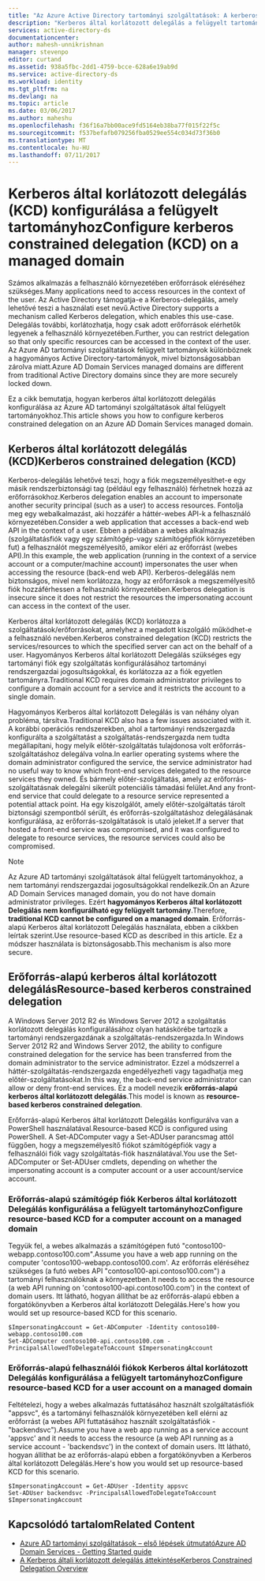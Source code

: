 ```yaml
---
title: "Az Azure Active Directory tartományi szolgáltatások: A kerberos által korlátozott delegálás engedélyezése |} Microsoft Docs"
description: "Kerberos által korlátozott delegálás a felügyelt tartományok Azure Active Directory tartományi szolgáltatások engedélyezése"
services: active-directory-ds
documentationcenter: 
author: mahesh-unnikrishnan
manager: stevenpo
editor: curtand
ms.assetid: 938a5fbc-2dd1-4759-bcce-628a6e19ab9d
ms.service: active-directory-ds
ms.workload: identity
ms.tgt_pltfrm: na
ms.devlang: na
ms.topic: article
ms.date: 03/06/2017
ms.author: maheshu
ms.openlocfilehash: f36f16a7bb00ace9fd5164eb38ba77f015f22f5c
ms.sourcegitcommit: f537befafb079256fba0529ee554c034d73f36b0
ms.translationtype: MT
ms.contentlocale: hu-HU
ms.lasthandoff: 07/11/2017
---
```

# <a name="configure-kerberos-constrained-delegation-kcd-on-a-managed-domain"></a><span data-ttu-id="19a8b-103">Kerberos által korlátozott delegálás (KCD) konfigurálása a felügyelt tartományhoz</span><span class="sxs-lookup"><span data-stu-id="19a8b-103">Configure kerberos constrained delegation (KCD) on a managed domain</span></span>
<span data-ttu-id="19a8b-104">Számos alkalmazás a felhasználó környezetében erőforrások eléréséhez szükséges.</span><span class="sxs-lookup"><span data-stu-id="19a8b-104">Many applications need to access resources in the context of the user.</span></span> <span data-ttu-id="19a8b-105">Az Active Directory támogatja-e a Kerberos-delegálás, amely lehetővé teszi a használati eset nevű.</span><span class="sxs-lookup"><span data-stu-id="19a8b-105">Active Directory supports a mechanism called Kerberos delegation, which enables this use-case.</span></span> <span data-ttu-id="19a8b-106">Delegálás további, korlátozhatja, hogy csak adott erőforrások elérhetők legyenek a felhasználó környezetében.</span><span class="sxs-lookup"><span data-stu-id="19a8b-106">Further, you can restrict delegation so that only specific resources can be accessed in the context of the user.</span></span> <span data-ttu-id="19a8b-107">Az Azure AD tartományi szolgáltatások felügyelt tartományok különböznek a hagyományos Active Directory-tartományok, mivel biztonságosabban zárolva miatt.</span><span class="sxs-lookup"><span data-stu-id="19a8b-107">Azure AD Domain Services managed domains are different from traditional Active Directory domains since they are more securely locked down.</span></span>

<span data-ttu-id="19a8b-108">Ez a cikk bemutatja, hogyan kerberos által korlátozott delegálás konfigurálása az Azure AD tartományi szolgáltatások által felügyelt tartományokhoz.</span><span class="sxs-lookup"><span data-stu-id="19a8b-108">This article shows you how to configure kerberos constrained delegation on an Azure AD Domain Services managed domain.</span></span>

## <a name="kerberos-constrained-delegation-kcd"></a><span data-ttu-id="19a8b-109">Kerberos által korlátozott delegálás (KCD)</span><span class="sxs-lookup"><span data-stu-id="19a8b-109">Kerberos constrained delegation (KCD)</span></span>
<span data-ttu-id="19a8b-110">Kerberos-delegálás lehetővé teszi, hogy a fiók megszemélyesíthet-e egy másik rendszerbiztonsági tag (például egy felhasználó) férhetnek hozzá az erőforrásokhoz.</span><span class="sxs-lookup"><span data-stu-id="19a8b-110">Kerberos delegation enables an account to impersonate another security principal (such as a user) to access resources.</span></span> <span data-ttu-id="19a8b-111">Fontolja meg egy webalkalmazást, aki hozzáfér a háttér-webes API-k a felhasználó környezetében.</span><span class="sxs-lookup"><span data-stu-id="19a8b-111">Consider a web application that accesses a back-end web API in the context of a user.</span></span> <span data-ttu-id="19a8b-112">Ebben a példában a webes alkalmazás (szolgáltatásfiók vagy egy számítógép-vagy számítógépfiók környezetében fut) a felhasználót megszemélyesítő, amikor eléri az erőforrást (webes API).</span><span class="sxs-lookup"><span data-stu-id="19a8b-112">In this example, the web application (running in the context of a service account or a computer/machine account) impersonates the user when accessing the resource (back-end web API).</span></span> <span data-ttu-id="19a8b-113">Kerberos-delegálás nem biztonságos, mivel nem korlátozza, hogy az erőforrások a megszemélyesítő fiók hozzáférhessen a felhasználó környezetében.</span><span class="sxs-lookup"><span data-stu-id="19a8b-113">Kerberos delegation is insecure since it does not restrict the resources the impersonating account can access in the context of the user.</span></span>

<span data-ttu-id="19a8b-114">Kerberos által korlátozott delegálás (KCD) korlátozza a szolgáltatások/erőforrásokat, amelyhez a megadott kiszolgáló működhet-e a felhasználó nevében.</span><span class="sxs-lookup"><span data-stu-id="19a8b-114">Kerberos constrained delegation (KCD) restricts the services/resources to which the specified server can act on the behalf of a user.</span></span> <span data-ttu-id="19a8b-115">Hagyományos Kerberos által korlátozott Delegálás szükséges egy tartományi fiók egy szolgáltatás konfigurálásához tartományi rendszergazdai jogosultságokkal, és korlátozza az a fiók egyetlen tartományra.</span><span class="sxs-lookup"><span data-stu-id="19a8b-115">Traditional KCD requires domain administrator privileges to configure a domain account for a service and it restricts the account to a single domain.</span></span>

<span data-ttu-id="19a8b-116">Hagyományos Kerberos által korlátozott Delegálás is van néhány olyan probléma, társítva.</span><span class="sxs-lookup"><span data-stu-id="19a8b-116">Traditional KCD also has a few issues associated with it.</span></span> <span data-ttu-id="19a8b-117">A korábbi operációs rendszerekben, ahol a tartományi rendszergazda konfigurálta a szolgáltatást a szolgáltatás-rendszergazda nem tudta megállapítani, hogy melyik előtér-szolgáltatás tulajdonosa volt erőforrás-szolgáltatáshoz delegálva volna.</span><span class="sxs-lookup"><span data-stu-id="19a8b-117">In earlier operating systems where the domain administrator configured the service, the service administrator had no useful way to know which front-end services delegated to the resource services they owned.</span></span> <span data-ttu-id="19a8b-118">És bármely előtér-szolgáltatás, amely az erőforrás-szolgáltatásnak delegálni sikerült potenciális támadási felület.</span><span class="sxs-lookup"><span data-stu-id="19a8b-118">And any front-end service that could delegate to a resource service represented a potential attack point.</span></span> <span data-ttu-id="19a8b-119">Ha egy kiszolgálót, amely előtér-szolgáltatás tárolt biztonsági szempontból sérült, és erőforrás-szolgáltatáshoz delegálásának konfigurálása, az erőforrás-szolgáltatások is utaló jeleket.</span><span class="sxs-lookup"><span data-stu-id="19a8b-119">If a server that hosted a front-end service was compromised, and it was configured to delegate to resource services, the resource services could also be compromised.</span></span>

> [!NOTE]
> <span data-ttu-id="19a8b-120">Az Azure AD tartományi szolgáltatások által felügyelt tartományokhoz, a nem tartományi rendszergazdai jogosultságokkal rendelkezik.</span><span class="sxs-lookup"><span data-stu-id="19a8b-120">On an Azure AD Domain Services managed domain, you do not have domain administrator privileges.</span></span> <span data-ttu-id="19a8b-121">Ezért **hagyományos Kerberos által korlátozott Delegálás nem konfigurálható egy felügyelt tartomány**.</span><span class="sxs-lookup"><span data-stu-id="19a8b-121">Therefore, **traditional KCD cannot be configured on a managed domain**.</span></span> <span data-ttu-id="19a8b-122">Erőforrás-alapú Kerberos által korlátozott Delegálás használata, ebben a cikkben leírtak szerint.</span><span class="sxs-lookup"><span data-stu-id="19a8b-122">Use resource-based KCD as described in this article.</span></span> <span data-ttu-id="19a8b-123">Ez a módszer használata is biztonságosabb.</span><span class="sxs-lookup"><span data-stu-id="19a8b-123">This mechanism is also more secure.</span></span>
>
>

## <a name="resource-based-kerberos-constrained-delegation"></a><span data-ttu-id="19a8b-124">Erőforrás-alapú kerberos által korlátozott delegálás</span><span class="sxs-lookup"><span data-stu-id="19a8b-124">Resource-based kerberos constrained delegation</span></span>
<span data-ttu-id="19a8b-125">A Windows Server 2012 R2 és Windows Server 2012 a szolgáltatás korlátozott delegálás konfigurálásához olyan hatáskörébe tartozik a tartományi rendszergazdának a szolgáltatás-rendszergazda.</span><span class="sxs-lookup"><span data-stu-id="19a8b-125">In Windows Server 2012 R2 and Windows Server 2012, the ability to configure constrained delegation for the service has been transferred from the domain administrator to the service administrator.</span></span> <span data-ttu-id="19a8b-126">Ezzel a módszerrel a háttér-szolgáltatás-rendszergazda engedélyezheti vagy tagadhatja meg előtér-szolgáltatásokat.</span><span class="sxs-lookup"><span data-stu-id="19a8b-126">In this way, the back-end service administrator can allow or deny front-end services.</span></span> <span data-ttu-id="19a8b-127">Ez a modell nevezik **erőforrás-alapú kerberos által korlátozott delegálás**.</span><span class="sxs-lookup"><span data-stu-id="19a8b-127">This model is known as **resource-based kerberos constrained delegation**.</span></span>

<span data-ttu-id="19a8b-128">Erőforrás-alapú Kerberos által korlátozott Delegálás konfigurálva van a PowerShell használatával.</span><span class="sxs-lookup"><span data-stu-id="19a8b-128">Resource-based KCD is configured using PowerShell.</span></span> <span data-ttu-id="19a8b-129">A Set-ADComputer vagy a Set-ADUser parancsmag attól függően, hogy a megszemélyesítő fiókot számítógépfiók vagy a felhasználói fiók vagy szolgáltatás-fiók használatával.</span><span class="sxs-lookup"><span data-stu-id="19a8b-129">You use the Set-ADComputer or Set-ADUser cmdlets, depending on whether the impersonating account is a computer account or a user account/service account.</span></span>

### <a name="configure-resource-based-kcd-for-a-computer-account-on-a-managed-domain"></a><span data-ttu-id="19a8b-130">Erőforrás-alapú számítógép fiók Kerberos által korlátozott Delegálás konfigurálása a felügyelt tartományhoz</span><span class="sxs-lookup"><span data-stu-id="19a8b-130">Configure resource-based KCD for a computer account on a managed domain</span></span>
<span data-ttu-id="19a8b-131">Tegyük fel, a webes alkalmazás a számítógépen futó "contoso100-webapp.contoso100.com".</span><span class="sxs-lookup"><span data-stu-id="19a8b-131">Assume you have a web app running on the computer 'contoso100-webapp.contoso100.com'.</span></span> <span data-ttu-id="19a8b-132">Az erőforrás eléréséhez szükséges (a futó webes API "contoso100-api.contoso100.com") a tartományi felhasználóknak a környezetben.</span><span class="sxs-lookup"><span data-stu-id="19a8b-132">It needs to access the resource (a web API running on 'contoso100-api.contoso100.com') in the context of domain users.</span></span> <span data-ttu-id="19a8b-133">Itt látható, hogyan állíthat be az erőforrás-alapú ebben a forgatókönyvben a Kerberos által korlátozott Delegálás.</span><span class="sxs-lookup"><span data-stu-id="19a8b-133">Here's how you would set up resource-based KCD for this scenario.</span></span>

```
$ImpersonatingAccount = Get-ADComputer -Identity contoso100-webapp.contoso100.com
Set-ADComputer contoso100-api.contoso100.com -PrincipalsAllowedToDelegateToAccount $ImpersonatingAccount
```

### <a name="configure-resource-based-kcd-for-a-user-account-on-a-managed-domain"></a><span data-ttu-id="19a8b-134">Erőforrás-alapú felhasználói fiókok Kerberos által korlátozott Delegálás konfigurálása a felügyelt tartományhoz</span><span class="sxs-lookup"><span data-stu-id="19a8b-134">Configure resource-based KCD for a user account on a managed domain</span></span>
<span data-ttu-id="19a8b-135">Feltételezi, hogy a webes alkalmazás futtatásához használt szolgáltatásfiók "appsvc", és a tartományi felhasználók környezetében kell elérni az erőforrást (a webes API futtatásához használt szolgáltatásfiók - "backendsvc").</span><span class="sxs-lookup"><span data-stu-id="19a8b-135">Assume you have a web app running as a service account 'appsvc' and it needs to access the resource (a web API running as a service account - 'backendsvc') in the context of domain users.</span></span> <span data-ttu-id="19a8b-136">Itt látható, hogyan állíthat be az erőforrás-alapú ebben a forgatókönyvben a Kerberos által korlátozott Delegálás.</span><span class="sxs-lookup"><span data-stu-id="19a8b-136">Here's how you would set up resource-based KCD for this scenario.</span></span>

```
$ImpersonatingAccount = Get-ADUser -Identity appsvc
Set-ADUser backendsvc -PrincipalsAllowedToDelegateToAccount $ImpersonatingAccount
```

## <a name="related-content"></a><span data-ttu-id="19a8b-137">Kapcsolódó tartalom</span><span class="sxs-lookup"><span data-stu-id="19a8b-137">Related Content</span></span>
* [<span data-ttu-id="19a8b-138">Azure AD tartományi szolgáltatások – első lépések útmutató</span><span class="sxs-lookup"><span data-stu-id="19a8b-138">Azure AD Domain Services - Getting Started guide</span></span>](active-directory-ds-getting-started.md)
* [<span data-ttu-id="19a8b-139">A Kerberos általi korlátozott delegálás áttekintése</span><span class="sxs-lookup"><span data-stu-id="19a8b-139">Kerberos Constrained Delegation Overview</span></span>](https://technet.microsoft.com/library/jj553400.aspx)
